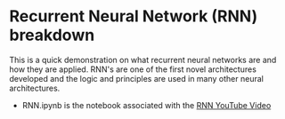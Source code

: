 # Recurrent Neural Network (RNN) breakdown
This is a quick demonstration on what recurrent neural networks are and how they are applied. RNN's are one of the first novel architectures developed and the logic and principles are used in many other neural architectures.

- RNN.ipynb is the notebook associated with the [RNN YouTube Video](https://youtu.be/FBlPZJrJt9g)
